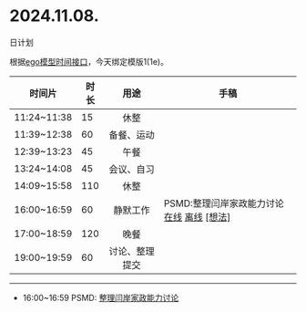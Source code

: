 # 2024.11.08.
日计划

根据[ego模型时间接口](https://gitee.com/hyg/blog/blob/master/timeflow.md)，今天绑定模版1(1e)。

| 时间片 | 时长 | 用途 | 手稿 |
| --- | --- | :---: | --- |
| 11:24~11:38 | 15 | 休整 |  |
| 11:39~12:38 | 60 | 备餐、运动 |  |
| 12:39~13:23 | 45 | 午餐 |  |
| 13:24~14:08 | 45 | 会议、自习 |  |
| 14:09~15:58 | 110 | 休整 |  |
| 16:00~16:59 | 60 | 静默工作 | PSMD:整理闫岸家政能力讨论 [在线](http://simp.ly/p/4QDThK) [离线](../../draft/2024/11/20241108160000.md) <a href="mailto:huangyg@mars22.com?subject=关于2024.11.08.[PSMD:整理闫岸家政能力讨论]任务&body=日期: 20241108%0D%0A序号: 5%0D%0A手稿:../../draft/2024/11/20241108160000.md%0D%0A---请勿修改邮件主题及以上内容 从下一行开始写您的想法---%0D%0A">[想法]</a> |
| 17:00~18:59 | 120 | 晚餐 |  |
| 19:00~19:59 | 60 | 讨论、整理提交 |  |

---

- 16:00~16:59	PSMD: [整理闫岸家政能力讨论](../../draft/2024/11/20241108.01.md)
